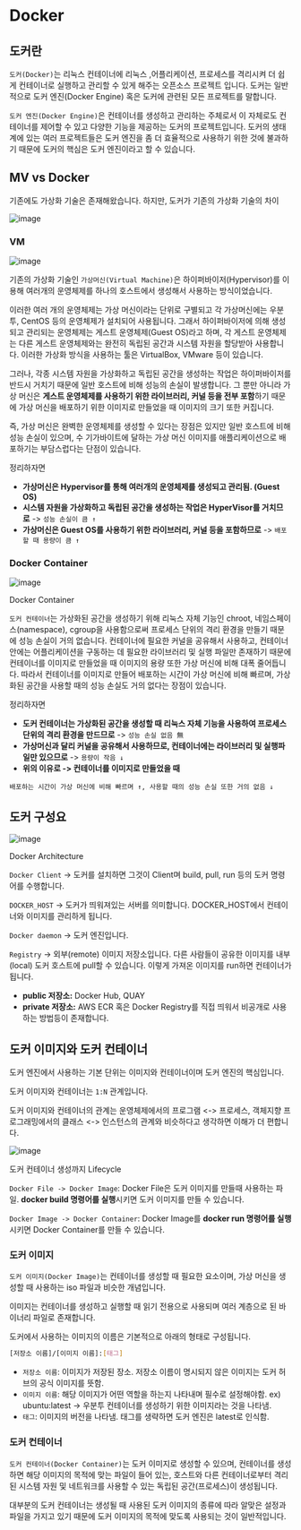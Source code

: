 # Docker
## 도커란

`도커(Docker)`는 리눅스 컨테이너에 리눅스 ,어플리케이션, 프로세스를 격리시켜 더 쉽게 컨테이너로 실행하고 관리할 수 있게 해주는 오픈소스 프로젝트 입니다. 도커는 일반적으로 도커 엔진(Docker Engine) 혹은 도커에 관련된 모든 프로젝트를 말합니다.

`도커 엔진(Docker Engine)`은 컨테이너를 생성하고 관리하는 주체로서 이 자체로도 컨테이너를 제어할 수 있고 다양한 기능을 제공하는 도커의 프로젝트입니다. 도커의 생태계에 있는 여러 프로젝트들은 도커 엔진을 좀 더 효율적으로 사용하기 위한 것에 불과하기 때문에 도커의 핵심은 도커 엔진이라고 할 수 있습니다.

## MV vs Docker

기존에도 가상화 기술은 존재해왔습니다. 하지만, 도커가 기존의 가상화 기술의 차이

![image](https://blog.kakaocdn.net/dn/d8rmjS/btrRBLKHKVe/3H9Cwg62Iou7WxF7IwaFiK/img.jpg)

### VM

![image](https://blog.kakaocdn.net/dn/wM6p7/btrRAgrCi6M/8gegYX7kbdEDj10yi16qW1/img.webp)

기존의 가상화 기술인 `가상머신(Virtual Machine)`은 하이퍼바이저(Hypervisor)를 이용해 여러개의 운영체제를 하나의 호스트에서 생성해서 사용하는 방식이었습니다.

이러한 여러 개의 운영체제는 가상 머신이라는 단위로 구별되고 각 가상머신에는 우분투, CentOS 등의 운영체제가 설치되어 사용됩니다. 그래서 하이퍼바이저에 의해 생성되고 관리되는 운영체제는 게스트 운영체제(Guest OS)라고 하며, 각 게스트 운영체제는 다른 게스트 운영체제와는 완전히 독립된 공간과 시스템 자원을 할당받아 사용합니다. 이러한 가상화 방식을 사용하는 툴은 VirtualBox, VMware 등이 있습니다.

그러나, 각종 시스템 자원을 가상화하고 독립된 공간을 생성하는 작업은 하이퍼바이저를 반드시 거치기 때문에 일반 호스트에 비해 성능의 손실이 발생합니다. 그 뿐만 아니라 가상 머신은 **게스트 운영체제를 사용하기 위한 라이브러리, 커널 등을 전부 포함**하기 때문에 가상 머신을 배포하기 위한 이미지로 만들었을 때 이미지의 크기 또한 커집니다.

즉, 가상 머신은 완벽한 운영체제를 생성할 수 있다는 장점은 있지만 일반 호스트에 비해 성능 손실이 있으며, 수 기가바이트에 달하는 가상 머신 이미지를 애플리케이션으로 배포하기는 부담스럽다는 단점이 있습니다.

정리하자면

- **가상머신은 Hypervisor를 통해 여러개의 운영체제를 생성되고 관리됨. (Guest OS)**
- **시스템 자원을 가상화하고 독립된 공간을 생성하는 작업은 HyperVisor를 거치므로** -> `성능 손실이 큼 ↑`
- **가상머신은 Guest OS를 사용하기 위한 라이브러리, 커널 등을 포함하므로** -> `배포할 때 용량이 큼 ↑`

### Docker Container

![image](https://blog.kakaocdn.net/dn/p70Fw/btrRCYpyUAm/mu7jZcc8wanlyIVUQ6oAF0/img.webp)

Docker Container

`도커 컨테이너`는 가상화된 공간을 생성하기 위해 리눅스 자체 기능인 chroot, 네임스페이스(namespace), cgroup을 사용함으로써 프로세스 단위의 격리 환경을 만들기 때문에 성능 손실이 거의 없습니다. 컨테이너에 필요한 커널을 공유해서 사용하고, 컨테이너 안에는 어플리케이션을 구동하는 데 필요한 라이브러리 및 실행 파일만 존재하기 때문에 컨테이너를 이미지로 만들었을 때 이미지의 용량 또한 가상 머신에 비해 대폭 줄어듭니다. 따라서 컨테이너를 이미지로 만들어 배포하는 시간이 가상 머신에 비해 빠르며, 가상화된 공간을 사용할 때의 성능 손실도 거의 없다는 장점이 있습니다.

정리하자면

- **도커 컨테이너는 가상화된 공간을 생성할 때 리눅스 자체 기능을 사용하여 프로세스 단위의 격리 환경을 만드므로** -> `성능 손실 없음 無`
- **가상머신과 달리 커널을 공유해서 사용하므로, 컨테이너에는 라이브러리 및 실행파일만 있으므로** -> `용량이 작음 ↓`
- **위의 이유로 -> 컨테이너를 이미지로 만들었을 때**

`배포하는 시간이 가상 머신에 비해 빠르며 ↑, 사용할 때의 성능 손실 또한 거의 없음 ↓`

## 도커 구성요

![image](https://blog.kakaocdn.net/dn/tqT4r/btrRX35pokH/y2mUw0dAMTwKzobB8ugTH0/img.jpg)

Docker Architecture

`Docker Client` -> 도커를 설치하면 그것이 Client며 build, pull, run 등의 도커 명령어를 수행합니다.

`DOCKER_HOST` -> 도커가 띄워져있는 서버를 의미합니다. DOCKER_HOST에서 컨테이너와 이미지를 관리하게 됩니다.

`Docker daemon` -> 도커 엔진입니다.

`Registry` -> 외부(remote) 이미지 저장소입니다. 다른 사람들이 공유한 이미지를 내부(local) 도커 호스트에 pull할 수 있습니다. 이렇게 가져온 이미지를 run하면 컨테이너가 됩니다.

- **public 저장소:** Docker Hub, QUAY
- **private 저장소:** AWS ECR 혹은 Docker Registry를 직접 띄워서 비공개로 사용하는 방법등이 존재합니다.

## 도커 이미지와 도커 컨테이너

도커 엔진에서 사용하는 기본 단위는 이미지와 컨테이너이며 도커 엔진의 핵심입니다.

도커 이미지와 컨테이너는 `1:N` 관계입니다.

도커 이미지와 컨테이너의 관계는 운영체제에서의 프로그램 <-> 프로세스, 객체지향 프로그래밍에서의 클래스 <-> 인스턴스의 관계와 비슷하다고 생각하면 이해가 더 편합니다.

![image](https://blog.kakaocdn.net/dn/cYHxNQ/btrRX3diPVs/zR3Mh8nxy9PtcworcgIV00/img.jpg)

도커 컨테이너 생성까지 Lifecycle

`Docker File -> Docker Image`: Docker File은 도커 이미지를 만들때 사용하는 파일. **docker build 명령어를 실행**시키면 도커 이미지를 만들 수 있습니다.

`Docker Image -> Docker Container`: Docker Image를 **docker run 명령어를 실행**시키면 Docker Container를 만들 수 있습니다.

### 도커 이미지

`도커 이미지(Docker Image)`는 컨테이너를 생성할 때 필요한 요소이며, 가상 머신을 생성할 때 사용하는 iso 파일과 비슷한 개념입니다.

이미지는 컨테이너를 생성하고 실행할 때 읽기 전용으로 사용되며 여러 계층으로 된 바이너리 파일로 존재합니다.

도커에서 사용하는 이미지의 이름은 기본적으로 아래의 형태로 구성됩니다.

```bash
[저장소 이름]/[이미지 이름]:[태그]
```

- `저장소 이름`: 이미지가 저장된 장소. 저장소 이름이 명시되지 않은 이미지는 도커 허브의 공식 이미지를 뜻함.
- `이미지 이름`: 해당 이미지가 어떤 역할을 하는지 나타내며 필수로 설정해야함. ex) ubuntu:latest -> 우분투 컨테이너를 생성하기 위한 이미지라는 것을 나타냄.
- `태그`: 이미지의 버전을 나타냄. 태그를 생략하면 도커 엔진은 latest로 인식함.

### 도커 컨테이너

`도커 컨테이너(Docker Container)`는 도커 이미지로 생성할 수 있으며, 컨테이너를 생성하면 해당 이미지의 목적에 맞는 파일이 들어 있는, 호스트와 다른 컨테이너로부터 격리된 시스템 자원 및 네트워크를 사용할 수 있는 독립된 공간(프로세스)이 생성됩니다.

대부분의 도커 컨테이너는 생성될 때 사용된 도커 이미지의 종류에 따라 알맞은 설정과 파일을 가지고 있기 때문에 도커 이미지의 목적에 맞도록 사용되는 것이 일반적입니다.
